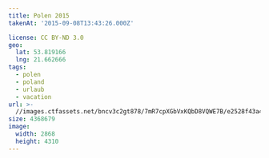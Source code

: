 ```yaml
---
title: Polen 2015
takenAt: '2015-09-08T13:43:26.000Z'

license: CC BY-ND 3.0
geo:
  lat: 53.819166
  lng: 21.662666
tags:
  - polen
  - poland
  - urlaub
  - vacation
url: >-
  //images.ctfassets.net/bncv3c2gt878/7mR7cpXGbVxKQbD8VQWE7B/e2528f43a4121471e7132ffcd0da5f4a/polen-2015_25656987160_o
size: 4368679
image:
  width: 2868
  height: 4310
---
```

